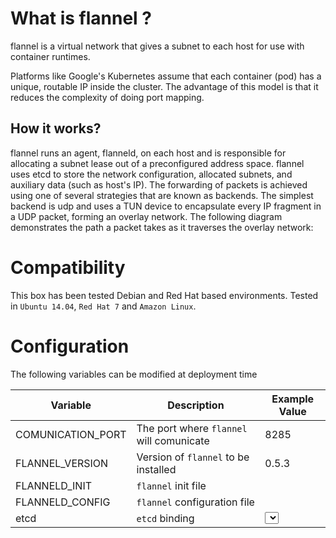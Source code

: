 # What is flannel ?
flannel is a virtual network that gives a subnet to each host for use with container runtimes.

Platforms like Google's Kubernetes assume that each container (pod) has a unique, routable IP inside the cluster. The advantage of this model is that it reduces the complexity of doing port mapping.

## How it works?

flannel runs an agent, flanneld, on each host and is responsible for allocating a subnet lease out of a preconfigured address space. flannel uses etcd to store the network configuration, allocated subnets, and auxiliary data (such as host's IP). The forwarding of packets is achieved using one of several strategies that are known as backends. The simplest backend is udp and uses a TUN device to encapsulate every IP fragment in a UDP packet, forming an overlay network. The following diagram demonstrates the path a packet takes as it traverses the overlay network:

# Compatibility
This box has been tested Debian and Red Hat based environments. Tested in `Ubuntu 14.04`, `Red Hat 7` and `Amazon Linux`.

# Configuration
The following variables can be modified at deployment time

| Variable           | Description                                        | Example Value     |
|--------------------|----------------------------------------------------|-------------------|
| COMUNICATION_PORT  | The port where `flannel` will comunicate           | 8285              |
| FLANNEL_VERSION    | Version of `flannel` to be installed               | 0.5.3             |
| FLANNELD_INIT      | `flannel` init file                                | <Jinja2 File>     |
| FLANNELD_CONFIG    | `flannel` configuration file                       | <Jinja2 File>     |
| etcd               | `etcd` binding                                     | <select instance> |
